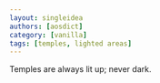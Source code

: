 ```yaml
---
layout: singleidea
authors: [aosdict]
category: [vanilla]
tags: [temples, lighted areas]
---
```

Temples are always lit up; never dark.
